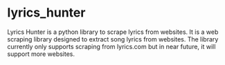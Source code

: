 # lyrics_hunter
Lyrics Hunter is a python library to scrape lyrics from websites. It is a web scraping library designed to extract song lyrics from websites. The library currently only supports scraping from lyrics.com but in near future, it will support more websites.
